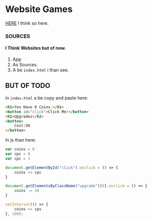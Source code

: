 # Website Games
[HERE](index.html) I think so here.
### SOURCES
#### I Think Websites but of now.
1. App
2. As Sources.
3. A be `index.html` i than see.
## BUT OF TODO
in `index.html` a be copy and paste here:
```html
<h1>You Have 0 Coins.</h1>
<button id="click">Click Me!</button>
<h2>Upgrades</h2>
<button>
    Cost:50
</button>
```
In js than here:
```javascript
var coins = 0
var cps = 0
var cpc = 1

document.getElementById("click").onclick = () => {
    coins += cpc
}

document.getElementsByClassName("upgrade")[0].onclick = () => {
    coins -= 50
}

setInterval(() => {
    coins += cps
}, 100);
```